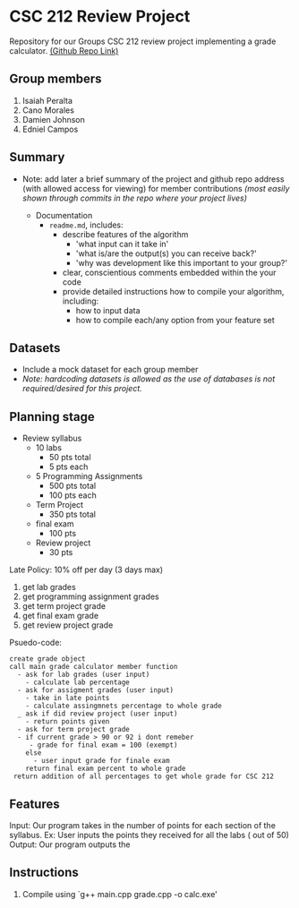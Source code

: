 # CSC 212 Review Project
Repository for our Groups CSC 212 review project implementing a grade calculator. [(Github Repo Link)](https://github.com/iperalta7/csc212-review-proj.git)

## Group members
1. Isaiah Peralta 
2. Cano Morales
3. Damien Johnson
4. Edniel Campos

## Summary 
  - Note: add later a brief summary of the project and github repo address (with allowed access for viewing) for member contributions _(most easily shown through commits in the repo where your project lives)_
  
    - Documentation  
      - `readme.md`, includes:
        - describe features of the algorithm
          - 'what input can it take in'
          - 'what is/are the output(s) you can receive back?'
          - 'why was development like this important to your group?'
        - clear, conscientious comments embedded within the your code
        - provide detailed instructions how to compile your algorithm, including:
          - how to input data
          - how to compile each/any option from your feature set

  ## Datasets
- Include a mock dataset for each group member
- *Note: hardcoding datasets is allowed as the use of databases is not required/desired for this project.*

## Planning stage 
- Review syllabus
  - 10 labs
    - 50 pts total
    - 5 pts each
  - 5 Programming Assignments 
    - 500 pts total 
    - 100 pts each
  - Term Project 
      - 350 pts total
  - final exam 
    - 100 pts
  - Review project 
    - 30 pts

Late Policy: 
  10% off per day (3 days max)

1. get lab grades
2. get programming assignment grades
3. get term project grade
4. get final exam grade
5. get review project grade

Psuedo-code: 

```
create grade object
call main grade calculator member function
  - ask for lab grades (user input)
    - calculate lab percentage
  - ask for assigment grades (user input)
    - take in late points 
    - calculate assingmnets percentage to whole grade 
  _ ask if did review project (user input)
    - return points given 
  - ask for term project grade
  - if current grade > 90 or 92 i dont remeber
     - grade for final exam = 100 (exempt)
    else 
      - user input grade for finale exam
    return final exam percent to whole grade
 return addition of all percentages to get whole grade for CSC 212 
```

## Features
  Input: Our program takes in the number of points for each section of the syllabus. 
      Ex: User inputs the points they received for all the labs ( out of 50)
  Output: Our program outputs the 
## Instructions 
  1. Compile using `g++ main.cpp grade.cpp -o calc.exe'
